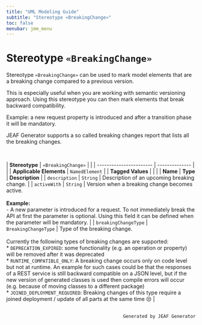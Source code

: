 ```yaml
---
title: "UML Modeling Guide"
subtitle: "Stereotype «BreakingChange»"
toc: false
menubar: jmm_menu
---
```


# Stereotype `«BreakingChange»`
Stereotype `«BreakingChange»` can be used to mark model elements that are a breaking change compared to a previous version.

This is especially useful when you are working with semantic versioning approach. Using this stereotype you can then mark elements that break backward compatibility.

Example: a new request property is introduced and after a transition phase it will be mandatory.

JEAF Generator supports a so called breaking changes report that lists all the breaking changes.
 

<br>

| **Stereotype**          | `«BreakingChange»` | |
| ----------------------- | -------------- | |
| **Applicable Elements** | `NamedElement`        |
| **Tagged Values**       |                       |                                                                                                                                                                                                          |
| **Name**                | **Type**              | **Description**                                                                                                                                                                                          |
| `description`   | `String` | Description of an upcoming breaking change. |
| `activeWith`   | `String` | Version when a breaking change becomes active. <br><br>**Example:**<br>- A new parameter is introduced for a request. To not immediately break the API at first the parameter is optional. Using this field it can be defined when the parameter will be mandatory. |
| `breakingChangeType`   | `BreakingChangeType` | Type of the breaking change. <br><br>Currently the following types of breaking changes are supported:<br>* `DEPRECATION_EXPIRED`: some functionality (e.g. an operation or property) will be removed after it was deprecated<br>* `RUNTIME_COMPATIBLE_ONLY`: A breaking change occurs only on code level but not at runtime. An example for such cases could be that the responses of a REST service is still backward compatible on a JSON level, but if the new version of generated classes is used then compile errors will occur (e.g. because of moving classes to a different package)<br>* `JOINED_DEPLOYMENT_REQUIRED`: Breaking changes of this type require a joined deployment / update of all parts at the same time :unamused: |



<br>

<div style="text-align: right"><code>Generated by JEAF Generator</code></div>

    